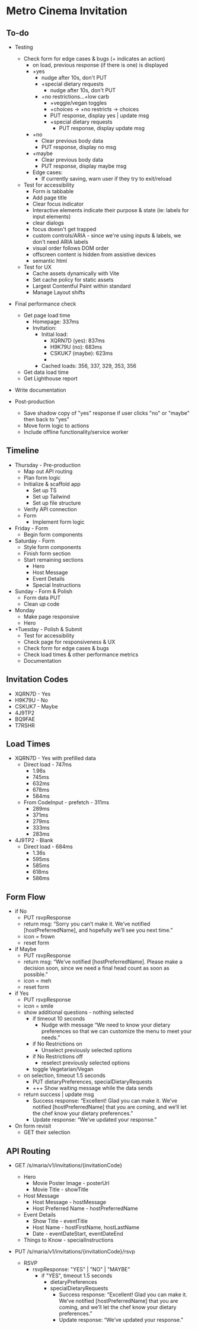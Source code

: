 # Metro Cinema Invitation

## To-do
- Testing
    - Check form for edge cases & bugs (+ indicates an action)
        - on load, previous response (if there is one) is displayed
        - +yes
            - nudge after 10s, don't PUT
            - +special dietary requests
                - nudge after 10s, don't PUT
            - +no restrictions...+low carb
                - +veggie/vegan toggles
                - +choices -> +no restricts -> choices 
                - PUT response, display yes | update msg
                - +special dietary requests
                    - PUT response, display update msg
        - +no
            - Clear previous body data
            - PUT response, display no msg
        - +maybe
            - Clear previous body data
            - PUT response, display maybe msg
        - Edge cases:
            - If currently saving, warn user if they try to exit/reload
    - Test for accessibility
        - Form is tabbable
        - Add page title
        - Clear focus indicator
        - Interactive elements indicate their purpose & state (ie: labels for input elements)
        - clear dialogs
        - focus doesn't get trapped
        - custom controls/ARIA - since we're using inputs & labels, we don't need ARIA labels
        - visual order follows DOM order
        - offscreen content is hidden from assistive devices
        - semantic html
    - Test for UX
        - Cache assets dynamically with Vite
        - Set cache policy for static assets
        - Largest Contentful Paint within standard
        - Manage Layout shifts
- Final performance check
    - Get page load time
        - Homepage: 337ms
        - Invitation: 
            - Initial load: 
                - XQRN7D (yes): 837ms
                - H9K79U (no): 683ms
                - CSKUK7 (maybe): 623ms
                - 
            - Cached loads: 356, 337, 329, 353, 356
    - Get data load time
    - Get Lighthouse report
- Write documentation

- Post-production
    - Save shadow copy of "yes" response if user clicks "no" or "maybe" then back to "yes"
    - Move form logic to actions
    - Include offline functionality/service worker

## Timeline

- Thursday - Pre-production
    - Map out API routing
    - Plan form logic
    - Initialize & scaffold app
        - Set up TS
        - Set up Tailwind
        - Set up file structure
    - Verify API connection
    - Form
        - Implement form logic
- Friday - Form
    - Begin form components
- Saturday - Form
    - Style form components
    - Finish form section
    - Start remaining sections
        - Hero
        - Host Message
        - Event Details
        - Special Instructions
- Sunday - Form & Polish
    - Form data PUT
    - Clean up code
- Monday 
    - Make page responsive
    - Hero
- +Tuesday - Polish & Submit
    - Test for accessibility
    - Check page for responsiveness & UX
    - Check form for edge cases & bugs
    - Check load times & other performance metrics
    - Documentation

## Invitation Codes
- XQRN7D - Yes
- H9K79U - No
- CSKUK7 - Maybe
- 4J9TP2
- BQ9FAE
- T7RSHR

## Load Times
-   XQRN7D - Yes with prefilled data
    - Direct load - 747ms
        - 1.96s
        - 745ms
        - 632ms    
        - 678ms
        - 584ms
    - From CodeInput - prefetch - 311ms
        - 289ms
        - 371ms
        - 279ms
        - 333ms
        - 283ms
-   4J9TP2 - Blank
    - Direct load - 684ms
        - 1.36s
        - 595ms
        - 585ms
        - 618ms
        - 586ms

## Form Flow

- if No
    - PUT rsvpResponse
    - return msg: “Sorry you can’t make it. We’ve notified [hostPreferredName], and hopefully we’ll see you next time.”
    - icon = frown
    - reset form
- if Maybe
    - PUT rsvpResponse
    - return msg: “We’ve notified [hostPreferredName]. Please make a decision soon, since we need a final head count as soon as possible.”
    - icon = meh
    - reset form
- if Yes
    - PUT rsvpResponse
    - icon = smile
    - show additional questions - nothing selected
        - if timeout 10 seconds
            - Nudge with message “We need to know your dietary preferences so that we can customize the menu to meet your needs.”
        - if No Restrictions on
            - Unselect previously selected options
        - if No Restrictions off
            - reselect previously selected options
        - toggle Vegetarian/Vegan
    - on selection, timeout 1.5 seconds
        - PUT dietaryPreferences, specialDietaryRequests
        - +++ Show waiting message while the data sends
    - return success | update msg
        - Success response: “Excellent! Glad you can make it. We’ve notified [hostPreferredName] that you are coming, and we’ll let the chef know your dietary preferences.”
        - Update response: “We’ve updated your response.”
- On form revisit 
    - GET their selection

## API Routing

- GET /s/maria/v1/invitations/{invitationCode}
    - Hero
        - Movie Poster Image - posterUrl
        - Movie Title - showTitle
    - Host Message
        - Host Message - hostMessage
        - Host Preferred Name - hostPreferredName
    - Event Details
        - Show Title - eventTitle
        - Host Name - hostFirstName, hostLastName
        - Date - eventDateStart, eventDateEnd
    - Things to Know - specialInstructions

- PUT /s/maria/v1/invitations/{invitationCode}/rsvp
    - RSVP
        - rsvpResponse: "YES" | "NO" | "MAYBE"
            - if "YES", timeout 1.5 seconds
                - dietaryPreferences
                - specialDietaryRequests
                    - Success response: “Excellent! Glad you can make it. We’ve notified [hostPreferredName] that you are coming, and we’ll let the chef know your dietary preferences.”
                    - Update response: “We’ve updated your response.”